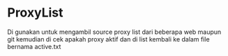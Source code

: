 # ProxyList
Di gunakan untuk mengambil source proxy list dari beberapa web maupun git kemudian di cek apakah proxy aktif dan di list kembali ke dalam file bernama active.txt
